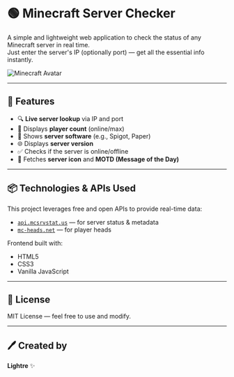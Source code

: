# 🟢 Minecraft Server Checker

A simple and lightweight web application to check the status of any Minecraft server in real time.  
Just enter the server's IP (optionally port) — get all the essential info instantly.

![Minecraft Avatar](https://mc-heads.net/avatar/MHF_Steve/100)

---

## 🚀 Features

- 🔍 **Live server lookup** via IP and port
- 👥 Displays **player count** (online/max)
- 🧠 Shows **server software** (e.g., Spigot, Paper)
- 🌐 Displays **server version**
- ✅ Checks if the server is online/offline
- 📸 Fetches **server icon** and **MOTD (Message of the Day)**

---

## 📦 Technologies & APIs Used

This project leverages free and open APIs to provide real-time data:

- [`api.mcsrvstat.us`](https://api.mcsrvstat.us/) — for server status & metadata  
- [`mc-heads.net`](https://mc-heads.net/) — for player heads

Frontend built with:
- HTML5
- CSS3
- Vanilla JavaScript

---

## 🧾 License

MIT License — feel free to use and modify.

---

## 🖊️ Created by

**Lightre** ✨
